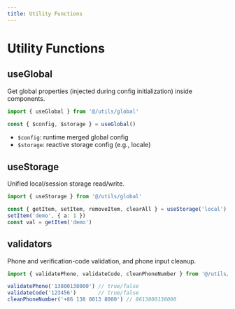 ```yaml
---
title: Utility Functions
---
```


# Utility Functions

## useGlobal

Get global properties (injected during config initialization) inside components.

```ts
import { useGlobal } from '@/utils/global'

const { $config, $storage } = useGlobal()
```

- `$config`: runtime merged global config
- `$storage`: reactive storage config (e.g., locale)

## useStorage

Unified local/session storage read/write.

```ts
import { useStorage } from '@/utils/global'

const { getItem, setItem, removeItem, clearAll } = useStorage('local')
setItem('demo', { a: 1 })
const val = getItem('demo')
```

## validators

Phone and verification-code validation, and phone input cleanup.

```ts
import { validatePhone, validateCode, cleanPhoneNumber } from '@/utils/validators'

validatePhone('13800138000') // true/false
validateCode('123456')       // true/false
cleanPhoneNumber('+86 138 0013 8000') // 8613800138000
```
